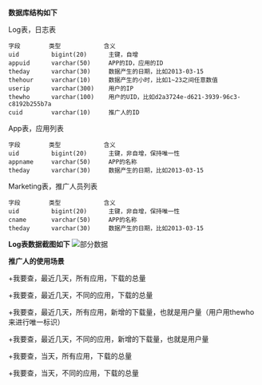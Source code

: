 <b>数据库结构如下</b>

Log表，日志表

    字段        类型	        含义
    uid         bigint(20)	    主键，自增
    appuid	    varchar(50)	    APP的ID，应用的ID
    theday	    varchar(30)	    数据产生的日期，比如2013-03-15
    thehour	    varchar(10)	    数据产生的小时，比如1~23之间任意数值
    userip      varchar(300)    用户的IP
    thewho	    varchar(100)    用户的UID，比如d2a3724e-d621-3939-96c3-c8192b255b7a
    cuid        varchar(10)	    推广人的ID


App表，应用列表

    字段        类型            含义
    uid         bigint(20)	    主键，非自增，保持唯一性
    appname	    varchar(50)	    APP的名称
    theday	    varchar(30)	    数据产生的日期，比如2013-03-15
    
Marketing表，推广人员列表

    字段        类型            含义
    uid         bigint(20)      主键，非自增，保持唯一性
    cname	    varchar(50)	    APP的名称
    theday	    varchar(30)	    数据产生的日期，比如2013-03-15


<b>Log表数据截图如下</b>
![部分数据](https://raw.github.com/clean315/clean01/master/pics/09.png)


<b>推广人的使用场景</b>

+我要查，最近几天，所有应用，下载的总量

+我要查，最近几天，不同的应用，下载的总量

+我要查，最近几天，所有应用，新增的下载量，也就是用户量（用户用thewho来进行唯一标识）

+我要查，最近几天，不同的应用，新增的下载量，也就是用户量

+我要查，当天，所有应用，下载的总量

+我要查，当天，不同的应用，下载的总量
